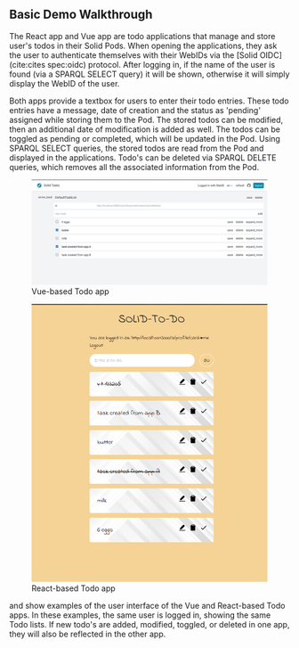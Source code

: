 ## Basic Demo Walkthrough

The React app and Vue app are todo applications that manage and store user's todos in their Solid Pods. 
When opening the applications, they ask the user to authenticate themselves with their WebIDs 
via the [Solid OIDC](cite:cites spec:oidc) protocol.
After logging in, if the name of the user is found (via a SPARQL SELECT query) it will be shown,
otherwise it will simply display the WebID of the user. 

Both apps provide a textbox for users to enter their todo entries.
These todo entries have a message, date of creation and the status as 'pending' assigned while storing them to the Pod. 
The stored todos can be modified, then an additional date of modification is added as well. 
The todos can be toggled as pending or completed, which will be updated in the Pod. 
Using SPARQL SELECT queries, the stored todos are read from the Pod and displayed in the applications. 
Todo's can be deleted via SPARQL DELETE queries, which removes all the associated information from the Pod.
<figure id="figure-vue" >
<img src="img/vue_app.png" />
<figcaption markdown="block">
Vue-based Todo app
</figcaption>
</figure>
<figure id="figure-react" >
<img src="img/react_app.png" />
<figcaption markdown="block">
React-based Todo app
</figcaption>
</figure>

[](#figure-vue) and [](#figure-react) show examples of the user interface of the Vue and React-based Todo apps.
In these examples, the same user is logged in, showing the same Todo lists.
If new todo's are added, modified, toggled, or deleted in one app, they will also be reflected in the other app.

